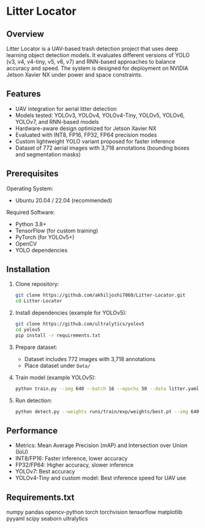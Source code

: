 # Litter Locator

## Overview

Litter Locator is a UAV-based trash detection project that uses deep learning object detection models. It evaluates different versions of YOLO (v3, v4, v4-tiny, v5, v6, v7) and RNN-based approaches to balance accuracy and speed. The system is designed for deployment on NVIDIA Jetson Xavier NX under power and space constraints.

## Features

* UAV integration for aerial litter detection
* Models tested: YOLOv3, YOLOv4, YOLOv4-Tiny, YOLOv5, YOLOv6, YOLOv7, and RNN-based models
* Hardware-aware design optimized for Jetson Xavier NX
* Evaluated with INT8, FP16, FP32, FP64 precision modes
* Custom lightweight YOLO variant proposed for faster inference
* Dataset of 772 aerial images with 3,718 annotations (bounding boxes and segmentation masks)

## Prerequisites

Operating System:

* Ubuntu 20.04 / 22.04 (recommended)

Required Software:

* Python 3.8+
* TensorFlow (for custom training)
* PyTorch (for YOLOv5+)
* OpenCV
* YOLO dependencies

## Installation

1. Clone repository:

   ```bash
   git clone https://github.com/akhiljoshi7060/Litter-Locator.git
   cd Litter-Locator
   ```

2. Install dependencies (example for YOLOv5):

   ```bash
   git clone https://github.com/ultralytics/yolov5
   cd yolov5
   pip install -r requirements.txt
   ```

3. Prepare dataset:

   * Dataset includes 772 images with 3,718 annotations
   * Place dataset under `Data/`

4. Train model (example YOLOv5):

   ```bash
   python train.py --img 640 --batch 16 --epochs 50 --data litter.yaml --weights yolov5s.pt
   ```

5. Run detection:

   ```bash
   python detect.py --weights runs/train/exp/weights/best.pt --img 640 --source 0
   ```
## Performance

* Metrics: Mean Average Precision (mAP) and Intersection over Union (IoU)
* INT8/FP16: Faster inference, lower accuracy
* FP32/FP64: Higher accuracy, slower inference
* YOLOv7: Best accuracy
* YOLOv4-Tiny and custom model: Best inference speed for UAV use
  
## Requirements.txt

numpy
pandas
opencv-python
torch
torchvision
tensorflow
matplotlib
pyyaml
scipy
seaborn
ultralytics
